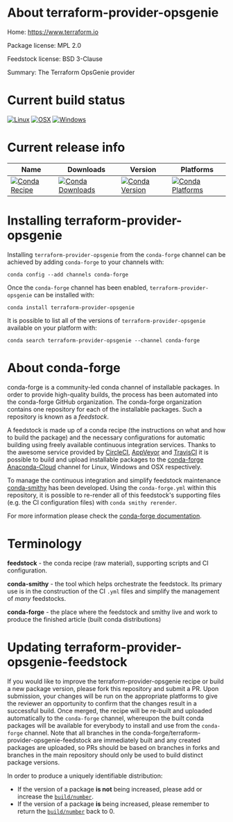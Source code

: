 About terraform-provider-opsgenie
=================================

Home: https://www.terraform.io

Package license: MPL 2.0

Feedstock license: BSD 3-Clause

Summary: The Terraform OpsGenie provider



Current build status
====================

[![Linux](https://img.shields.io/circleci/project/github/conda-forge/terraform-provider-opsgenie-feedstock/master.svg?label=Linux)](https://circleci.com/gh/conda-forge/terraform-provider-opsgenie-feedstock)
[![OSX](https://img.shields.io/travis/conda-forge/terraform-provider-opsgenie-feedstock/master.svg?label=macOS)](https://travis-ci.org/conda-forge/terraform-provider-opsgenie-feedstock)
[![Windows](https://img.shields.io/appveyor/ci/conda-forge/terraform-provider-opsgenie-feedstock/master.svg?label=Windows)](https://ci.appveyor.com/project/conda-forge/terraform-provider-opsgenie-feedstock/branch/master)

Current release info
====================

| Name | Downloads | Version | Platforms |
| --- | --- | --- | --- |
| [![Conda Recipe](https://img.shields.io/badge/recipe-terraform--provider--opsgenie-green.svg)](https://anaconda.org/conda-forge/terraform-provider-opsgenie) | [![Conda Downloads](https://img.shields.io/conda/dn/conda-forge/terraform-provider-opsgenie.svg)](https://anaconda.org/conda-forge/terraform-provider-opsgenie) | [![Conda Version](https://img.shields.io/conda/vn/conda-forge/terraform-provider-opsgenie.svg)](https://anaconda.org/conda-forge/terraform-provider-opsgenie) | [![Conda Platforms](https://img.shields.io/conda/pn/conda-forge/terraform-provider-opsgenie.svg)](https://anaconda.org/conda-forge/terraform-provider-opsgenie) |

Installing terraform-provider-opsgenie
======================================

Installing `terraform-provider-opsgenie` from the `conda-forge` channel can be achieved by adding `conda-forge` to your channels with:

```
conda config --add channels conda-forge
```

Once the `conda-forge` channel has been enabled, `terraform-provider-opsgenie` can be installed with:

```
conda install terraform-provider-opsgenie
```

It is possible to list all of the versions of `terraform-provider-opsgenie` available on your platform with:

```
conda search terraform-provider-opsgenie --channel conda-forge
```


About conda-forge
=================

conda-forge is a community-led conda channel of installable packages.
In order to provide high-quality builds, the process has been automated into the
conda-forge GitHub organization. The conda-forge organization contains one repository
for each of the installable packages. Such a repository is known as a *feedstock*.

A feedstock is made up of a conda recipe (the instructions on what and how to build
the package) and the necessary configurations for automatic building using freely
available continuous integration services. Thanks to the awesome service provided by
[CircleCI](https://circleci.com/), [AppVeyor](https://www.appveyor.com/)
and [TravisCI](https://travis-ci.org/) it is possible to build and upload installable
packages to the [conda-forge](https://anaconda.org/conda-forge)
[Anaconda-Cloud](https://anaconda.org/) channel for Linux, Windows and OSX respectively.

To manage the continuous integration and simplify feedstock maintenance
[conda-smithy](https://github.com/conda-forge/conda-smithy) has been developed.
Using the ``conda-forge.yml`` within this repository, it is possible to re-render all of
this feedstock's supporting files (e.g. the CI configuration files) with ``conda smithy rerender``.

For more information please check the [conda-forge documentation](https://conda-forge.org/docs/).

Terminology
===========

**feedstock** - the conda recipe (raw material), supporting scripts and CI configuration.

**conda-smithy** - the tool which helps orchestrate the feedstock.
                   Its primary use is in the construction of the CI ``.yml`` files
                   and simplify the management of *many* feedstocks.

**conda-forge** - the place where the feedstock and smithy live and work to
                  produce the finished article (built conda distributions)


Updating terraform-provider-opsgenie-feedstock
==============================================

If you would like to improve the terraform-provider-opsgenie recipe or build a new
package version, please fork this repository and submit a PR. Upon submission,
your changes will be run on the appropriate platforms to give the reviewer an
opportunity to confirm that the changes result in a successful build. Once
merged, the recipe will be re-built and uploaded automatically to the
`conda-forge` channel, whereupon the built conda packages will be available for
everybody to install and use from the `conda-forge` channel.
Note that all branches in the conda-forge/terraform-provider-opsgenie-feedstock are
immediately built and any created packages are uploaded, so PRs should be based
on branches in forks and branches in the main repository should only be used to
build distinct package versions.

In order to produce a uniquely identifiable distribution:
 * If the version of a package **is not** being increased, please add or increase
   the [``build/number``](https://conda.io/docs/user-guide/tasks/build-packages/define-metadata.html#build-number-and-string).
 * If the version of a package **is** being increased, please remember to return
   the [``build/number``](https://conda.io/docs/user-guide/tasks/build-packages/define-metadata.html#build-number-and-string)
   back to 0.
